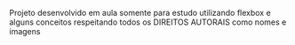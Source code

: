 
Projeto desenvolvido em aula somente para estudo utilizando flexbox e alguns conceitos respeitando todos os DIREITOS AUTORAIS como nomes e imagens 